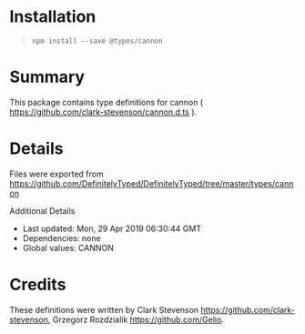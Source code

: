 # Installation
> `npm install --save @types/cannon`

# Summary
This package contains type definitions for cannon ( https://github.com/clark-stevenson/cannon.d.ts ).

# Details
Files were exported from https://github.com/DefinitelyTyped/DefinitelyTyped/tree/master/types/cannon

Additional Details
 * Last updated: Mon, 29 Apr 2019 06:30:44 GMT
 * Dependencies: none
 * Global values: CANNON

# Credits
These definitions were written by Clark Stevenson <https://github.com/clark-stevenson>, Grzegorz Rozdzialik <https://github.com/Gelio>.
